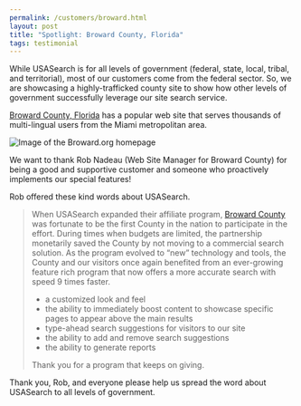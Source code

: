 ```yaml
---
permalink: /customers/broward.html
layout: post
title: "Spotlight: Broward County, Florida"
tags: testimonial
---
```

<p>While USASearch is for all levels of government (federal, state, local, tribal, and territorial), most of our customers come from the federal sector. So, we are showcasing a highly-trafficked county site to show how other levels of government successfully leverage our site search service.</p>
<p><a href="http://www.broward.org" target="_blank">Broward County, Florida</a> has a popular web site that serves thousands of multi-lingual users from the Miami metropolitan area. </p>
<p><img alt="Image of the Broward.org homepage" src="http://f22818b4dfc10241d8a3-f1564c64756a8cfee25b6b19953b1d23.r31.cf2.rackcdn.com/tumblr_lloa7zX9zz1qid15q.png"/></p>
<p>We want to thank Rob Nadeau (Web Site Manager for Broward County) for being a good and supportive customer and someone who proactively implements our special features!</p>
<p>Rob offered these kind words about USASearch.</p>
<blockquote>
<p>When USASearch expanded their affiliate program, <a href="http://www.broward.org" target="_blank">Broward County</a> was fortunate to be the first County in the nation to participate in the effort. During times when budgets are limited, the partnership monetarily saved the County by not moving to a commercial search solution. As the program evolved to &#8220;new&#8221; technology and tools, the County and our visitors once again benefited from an ever-growing feature rich program that now offers a more accurate search with speed 9 times faster.</p>
<ul><li>a customized look and feel</li>
<li>the ability to immediately boost content to showcase specific pages to appear above the main results</li>
<li>type-ahead search suggestions for visitors to our site</li>
<li>the ability to add and remove search suggestions</li>
<li>the ability to generate reports</li>
</ul><p>Thank you for a program that keeps on giving.</p>
</blockquote>
<p>Thank you, Rob, and everyone please help us spread the word about USASearch to all levels of government.</p>
